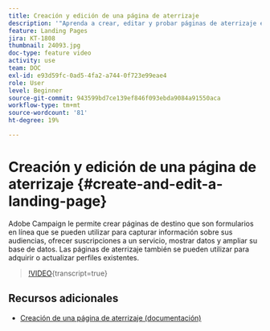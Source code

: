 ```yaml
---
title: Creación y edición de una página de aterrizaje
description: '"Aprenda a crear, editar y probar páginas de aterrizaje en Adobe Campaign Standard".'
feature: Landing Pages
jira: KT-1808
thumbnail: 24093.jpg
doc-type: feature video
activity: use
team: DOC
exl-id: e93d59fc-0ad5-4fa2-a744-0f723e99eae4
role: User
level: Beginner
source-git-commit: 943599bd7ce139ef846f093ebda9084a91550aca
workflow-type: tm+mt
source-wordcount: '81'
ht-degree: 19%

---
```


# Creación y edición de una página de aterrizaje {#create-and-edit-a-landing-page}

Adobe Campaign le permite crear páginas de destino que son formularios en línea que se pueden utilizar para capturar información sobre sus audiencias, ofrecer suscripciones a un servicio, mostrar datos y ampliar su base de datos. Las páginas de aterrizaje también se pueden utilizar para adquirir o actualizar perfiles existentes.

>[!VIDEO](https://video.tv.adobe.com/v/36315?learn=on&captions=spa){transcript=true}

## Recursos adicionales

* [Creación de una página de aterrizaje (documentación)](https://docs.campaign.adobe.com/doc/standard/getting_started/en/ACS_CreateLandingPage.html)
